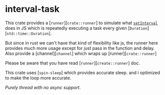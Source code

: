 # interval-task

This crate provides a [`runner`][`crate::runner`] to simulate what [`setInterval`](https://developer.mozilla.org/en-US/docs/Web/API/setInterval) does in JS which is repeatedly executing a task every given [`Duration`][`std::time::Duration`].

But since in rust we can't have that kind of flexibility like js, the runner here provides much more usage except for just pass in the function and delay. Also provide a [channel][`channel`] which wraps up [runner][`crate::runner`]

Please be aware that you have read [`runner`][`create::runner`] doc.

This crate uses [`spin-sleep`] which provides accurate sleep. and i optimized to make the loop more accurate.

_Purely thread with no async support_.
